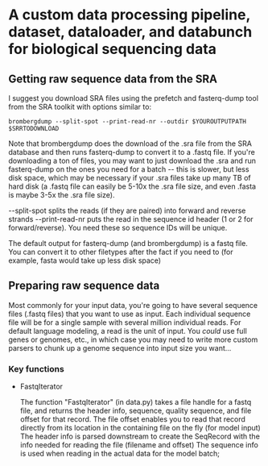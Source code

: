 # A custom data processing pipeline, dataset, dataloader, and databunch for biological sequencing data

## Getting raw sequence data from the SRA

I suggest you download SRA files using the prefetch and fasterq-dump tool from the SRA toolkit with options similar to:

`brombergdump --split-spot --print-read-nr --outdir $YOUROUTPUTPATH $SRRTODOWNLOAD`

Note that brombergdump does the download of the .sra file from the SRA database and then runs fasterq-dump to convert it to a .fastq file. If you're downloading a ton of files, you may want to just download the .sra and run fasterq-dump on the ones you need for a batch -- this is slower, but less disk space, which may be necessary if your .sra files take up many TB of hard disk (a .fastq file can easily be 5-10x the .sra file size, and even .fasta is maybe 3-5x the .sra file size).

--split-spot splits the reads (if they are paired) into forward and reverse strands
--print-read-nr puts the read in the sequence id header (1 or 2 for forward/reverse). You need these so sequence IDs will be unique.

The default output for fasterq-dump (and brombergdump) is a fastq file. You can convert it to other filetypes after the fact if you need to (for example, fasta would take up less disk space)

## Preparing raw sequence data 

Most commonly for your input data, you're going to have several sequence files (.fastq files) that you want to use as input. 
Each individual sequence file will be for a single sample with several million individual reads. For default language modeling, a read is the unit of input.
You *could* use full genes or genomes, etc., in which case you may need to write more custom parsers to chunk up a genome sequence into input size you want...

### Key functions 

* FastqIterator 

    The function "FastqIterator" (in data.py) takes a file handle for a fastq file, and returns the header info, sequence, quality sequence, and file offset for that record. 
    The file offset enables you to read that record directly from its location in the containing file on the fly (for model input)
    The header info is parsed downstream to create the SeqRecord with the info needed for reading the file (filename and offset)
    The sequence info is used when reading in the actual data for the model batch; 
